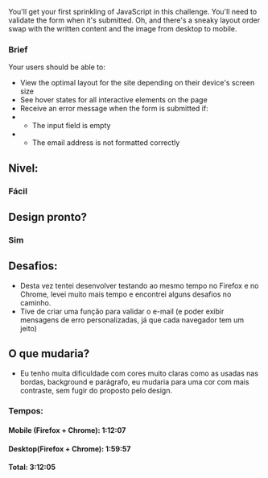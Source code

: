 You'll get your first sprinkling of JavaScript in this challenge. You'll need to validate the form when it's submitted. Oh, and there's a sneaky layout order swap with the written content and the image from desktop to mobile.

### Brief
Your users should be able to:

* View the optimal layout for the site depending on their device's screen size
* See hover states for all interactive elements on the page
* Receive an error message when the form is submitted if:
* * The input field is empty
* * The email address is not formatted correctly



## Nivel:
### Fácil

## Design pronto?
### Sim
## Desafios:
* Desta vez tentei desenvolver testando ao mesmo tempo no Firefox e no Chrome, levei muito mais tempo e encontrei alguns desafios no caminho.
* Tive de criar uma função para validar o e-mail (e poder exibir mensagens de erro personalizadas, já que cada navegador tem um jeito)

## O que mudaria?

* Eu tenho muita dificuldade com cores muito claras como as usadas nas bordas, background e parágrafo, eu mudaria para uma cor com mais contraste, sem fugir do proposto pelo design.



### Tempos:
#### Mobile (Firefox + Chrome): 1:12:07
#### Desktop(Firefox + Chrome): 1:59:57
#### Total: 3:12:05
